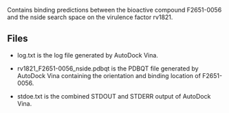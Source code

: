 Contains binding predictions between the bioactive compound F2651-0056 and the nside search space on the virulence factor rv1821.

## Files

- log.txt is the log file generated by AutoDock Vina.

- rv1821_F2651-0056_nside.pdbqt is the PDBQT file generated by AutoDock Vina containing the orientation and binding location of F2651-0056.

- stdoe.txt is the combined STDOUT and STDERR output of AutoDock Vina.


